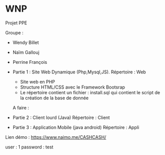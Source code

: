 # WNP

Projet PPE

Groupe :
- Wendy Billet
- Naïm Gallouj
- Perrine François

- Partie 1 : Site Web Dynamique (Php,Mysql,JS). Répertoire : Web
  - Site web en PHP
  - Structure HTML/CSS avec le Framework Bootsrap
  - Le répertoire contient un fichier : install.sql qui contient le script de la création de la base de donnée
  
  A faire :
  
  
- Partie 2 : Client lourd (Java) Répertoire : Client
- Partie 3 : Application Mobile (java android) Répertoire : Appli

Lien démo : https://www.naimo.me/CASHCASH/

user : 1
password : test
